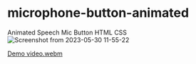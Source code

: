 # microphone-button-animated
Animated Speech Mic Button HTML CSS
![Screenshot from 2023-05-30 11-55-22](https://github.com/arcossci/microphone-button-animated/assets/7585061/1340ba7e-32f0-4cfe-b131-0e2e141675c4)

[Demo video.webm](https://github.com/arcossci/microphone-button-animated/assets/7585061/082553eb-3ebf-4e7c-a762-a3d4cc4edcfd)


